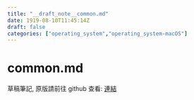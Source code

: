 ```yaml
---
title: "__draft_note__common.md"
date: 1919-08-10T11:45:14Z
draft: false
categories: ["operating_system","operating_system-macOS"]
---
```


# common.md

草稿筆記, 原版請前往 github 查看: [連結](https://github.com/tinghaolai/just-random-note/blob/master/operating_system/macOS/common.md)